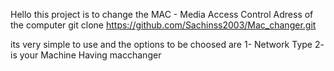 Hello this project is to change the MAC - Media Access Control Adress of the computer 
git clone https://github.com/Sachinss2003/Mac_changer.git

its very simple to use and 
the options to be choosed are 
1- Network Type
2- is your Machine Having macchanger 
